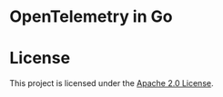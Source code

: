 # OpenTelemetry in Go


# License

This project is licensed under the [Apache 2.0 License](./LICENSE).